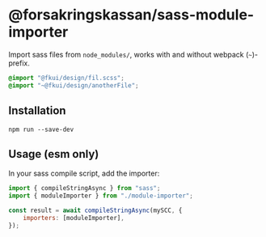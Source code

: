 # @forsakringskassan/sass-module-importer

Import sass files from `node_modules/`, works with and without webpack (`~`)-prefix.

```scss
@import "@fkui/design/fil.scss";
@import "~@fkui/design/anotherFile";
```

## Installation

`npm run --save-dev`

## Usage (esm only)

In your sass compile script, add the importer:

```javascript
import { compileStringAsync } from "sass";
import { moduleImporter } from "./module-importer";

const result = await compileStringAsync(mySCC, {
    importers: [moduleImporter],
});
```

